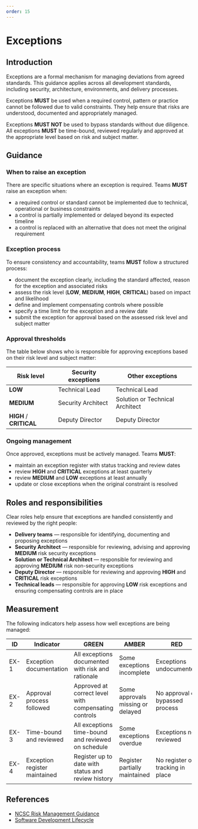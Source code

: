 ```yaml
---
order: 15
---
```


# Exceptions

## Introduction

Exceptions are a formal mechanism for managing deviations from agreed standards. This guidance applies across all development standards, including security, architecture, environments, and delivery processes.

Exceptions **MUST** be used when a required control, pattern or practice cannot be followed due to valid constraints. They help ensure that risks are understood, documented and appropriately managed.

Exceptions **MUST NOT** be used to bypass standards without due diligence. All exceptions **MUST** be time-bound, reviewed regularly and approved at the appropriate level based on risk and subject matter.

## Guidance

### When to raise an exception

There are specific situations where an exception is required. Teams **MUST** raise an exception when:

- a required control or standard cannot be implemented due to technical, operational or business constraints
- a control is partially implemented or delayed beyond its expected timeline
- a control is replaced with an alternative that does not meet the original requirement

### Exception process

To ensure consistency and accountability, teams **MUST** follow a structured process:

- document the exception clearly, including the standard affected, reason for the exception and associated risks
- assess the risk level (**LOW**, **MEDIUM**, **HIGH**, **CRITICAL**) based on impact and likelihood
- define and implement compensating controls where possible
- specify a time limit for the exception and a review date
- submit the exception for approval based on the assessed risk level and subject matter

### Approval thresholds

The table below shows who is responsible for approving exceptions based on their risk level and subject matter:

| Risk level | Security exceptions | Other exceptions |
| - | - | - |
| **LOW** | Technical Lead | Technical Lead |
| **MEDIUM** | Security Architect | Solution or Technical Architect |
| **HIGH** / **CRITICAL** | Deputy Director | Deputy Director |

### Ongoing management

Once approved, exceptions must be actively managed. Teams **MUST**:

- maintain an exception register with status tracking and review dates
- review **HIGH** and **CRITICAL** exceptions at least quarterly
- review **MEDIUM** and **LOW** exceptions at least annually
- update or close exceptions when the original constraint is resolved

## Roles and responsibilities

Clear roles help ensure that exceptions are handled consistently and reviewed by the right people:

- **Delivery teams** — responsible for identifying, documenting and proposing exceptions
- **Security Architect** — responsible for reviewing, advising and approving **MEDIUM** risk security exceptions
- **Solution or Technical Architect** — responsible for reviewing and approving **MEDIUM** risk non-security exceptions
- **Deputy Director** — responsible for reviewing and approving **HIGH** and **CRITICAL** risk exceptions
- **Technical leads** — responsible for approving **LOW** risk exceptions and ensuring compensating controls are in place

## Measurement

The following indicators help assess how well exceptions are being managed:

| ID | Indicator | GREEN | AMBER | RED |
| - | - | - | - | - |
| EX-1 | Exception documentation | All exceptions documented with risk and rationale | Some exceptions incomplete | Exceptions undocumented |
| EX-2 | Approval process followed | Approved at correct level with compensating controls | Some approvals missing or delayed | No approval or bypassed process |
| EX-3 | Time-bound and reviewed | All exceptions time-bound and reviewed on schedule | Some exceptions overdue | Exceptions not reviewed |
| EX-4 | Exception register maintained | Register up to date with status and review history | Register partially maintained | No register or tracking in place |

## References

- [NCSC Risk Management Guidance][1]
- [Software Development Lifecycle][2]

[1]: https://www.ncsc.gov.uk/collection/risk-management
[2]: sdlc.md
